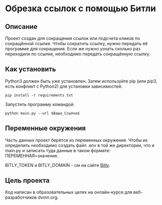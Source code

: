 # Обрезка ссылок с помощью Битли

## Описание

Проект создан для сокращения ссылок или подсчета кликов по сокращённой ссылке. Чтобы сократить ссылку, нужно передать её программе для сокращения. Если же нужно узнать сколько раз переходили по ссылке, необходимо передать сокращённую ссылку.

## Как установить

Python3 должен быть уже установлен. Затем используйте pip (или pip3, есть конфликт с Python2) для установки зависимостей:
```
pip install -r requirements.txt
```

Запустить программу командой:
```
python main.py --url $Ваша_Ссылка$
```

## Переменные окружения

Часть данных проект берётся из переменных окружения. Чтобы их определить необходимо создать файл .env в той же директории, что и main.py и записать туда данные в таком формате: ПЕРЕМЕННАЯ=значение.

BITLY_TOKEN и BITLY_DOMAIN - см на сайте [Bitly](https://bitly.com).

## Цель проекта

Код написан в образовательных целях на онлайн-курсе для веб-разработчиков dvmn.org.
